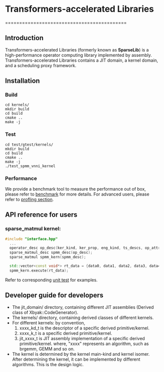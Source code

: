 # Transformers-accelerated Libraries
===========================================

## Introduction

Transformers-accelerated Libraries (formerly known as **SparseLib**) is a high-performance operator computing library implemented by assembly. Transformers-accelerated Libraries contains a JIT domain, a kernel domain, and a scheduling proxy framework.

## Installation
### Build
```shell
cd kernels/
mkdir build
cd build
cmake ..
make -j
```

### Test
```shell
cd test/gtest/kernels/
mkdir build
cd build
cmake ..
make -j
./test_spmm_vnni_kernel
```

### Performance
We provide a benchmark tool to measure the performance out of box, please refer to [benchmark](../test/kernels/benchmark/README.md) for more details.
For advanced users, please refer to [profling section](docs/profiling.md).

## API reference for users
### sparse_matmul kernel:
```cpp
#include "interface.hpp"
  ...
  operator_desc op_desc(ker_kind, ker_prop, eng_kind, ts_descs, op_attrs);
  sparse_matmul_desc spmm_desc(op_desc);
  sparse_matmul spmm_kern(spmm_desc);

  std::vector<const void*> rt_data = {data0, data1, data2, data3, data4};
  spmm_kern.execute(rt_data);
```
Refer to corresponding [unit test](../test/gtest/kernels/) for examples.

## Developer guide for developers
* The jit_domain/ directory, containing different JIT assemblies (Derived class of Xbyak::CodeGenerator).
* The kernels/ directory, containing derived classes of different kernels.
* For different kernels: by convention,
  1. xxxx_kd_t is the descriptor of a specific derived primitive/kernel.
  2. xxxx_k_t is a specific derived primitive/kernel.
  3. jit_xxxx_t is JIT assembly implementation of a specific derived primitive/kernel.
  where, "xxxx" represents an algorithm, such as brgemm, GEMM and so on.
* The kernel is determined by the kernel main-kind and kernel isomer. After determining the kernel, it can be implemented by different algorithms. This is the design logic.
